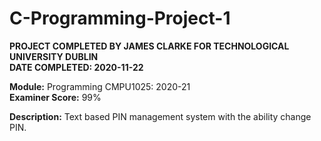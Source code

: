 # C-Programming-Project-1
**PROJECT COMPLETED BY JAMES CLARKE FOR TECHNOLOGICAL UNIVERSITY DUBLIN**  
**DATE COMPLETED: 2020-11-22**

**Module:** Programming CMPU1025: 2020-21  
**Examiner Score:** 99%

**Description:** Text based PIN management system with the ability change PIN.




